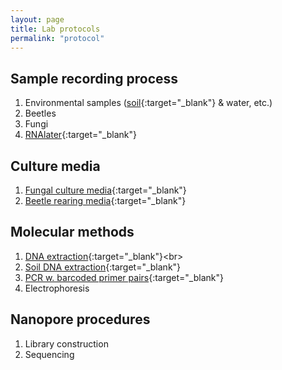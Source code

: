 ```yaml
---
layout: page
title: Lab protocols
permalink: "protocol"
---
```

## Sample recording process
1. Environmental samples ([soil](https://protocols.io/view/soil-sample-citizen-scientists-chinese-ccedsta6.html){:target="_blank"} & water, etc.)
2. Beetles
3. Fungi
4. [RNAlater](https://protocols.io/view/rnalater-recipe-ccm4su8w.html){:target="_blank"}

## Culture media
1. [Fungal culture media](https://protocols.io/view/mycology-media-b9eir3ce.html){:target="_blank"}<br>
2. [Beetle rearing media](https://www.protocols.io/view/beetle-rearing-media-cbhbsj2n.html){:target="_blank"}<br>

## Molecular methods
1. [DNA extraction]([https://www.protocols.io/view/dna-extraction-bomb-cdk7s4zn.html](https://www.protocols.io/view/2-step-pcr-mixture-and-conditions-barcoded-head-pr-crpbv5in)){:target="_blank"}<br>
2. [Soil DNA extraction](https://www.protocols.io/view/supersoil-soil-dna-extraction-cg33tyqn){:target="_blank"}<br>
3. [PCR w. barcoded primer pairs](https://protocols.io/view/2-step-pcr-mixture-and-conditions-barcoded-head-pr-cbhdsj26.html){:target="_blank"}<br>
4. Electrophoresis

## Nanopore procedures
1. Library construction
2. Sequencing
